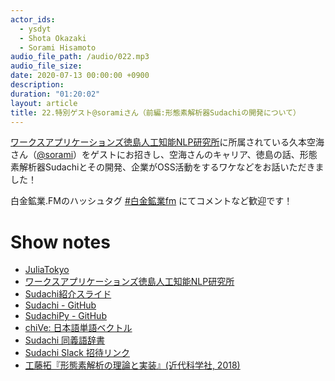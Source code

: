 ```yaml
---
actor_ids:
  - ysdyt
  - Shota Okazaki
  - Sorami Hisamoto
audio_file_path: /audio/022.mp3
audio_file_size: 
date: 2020-07-13 00:00:00 +0900
description: 
duration: "01:20:02"
layout: article
title: 22.特別ゲスト@soramiさん（前編:形態素解析器Sudachiの開発について）
---
```

[ワークスアプリケーションズ徳島人工知能NLP研究所](https://www.worksap.co.jp/about/csr/nlp/)に所属されている久本空海さん（[@sorami](https://twitter.com/sorami)）をゲストにお招きし、空海さんのキャリア、徳島の話、形態素解析器Sudachiとその開発、企業がOSS活動をするワケなどをお話いただきました！

白金鉱業.FMのハッシュタグ [#白金鉱業fm](https://twitter.com/search?q=%23%E7%99%BD%E9%87%91%E9%89%B1%E6%A5%ADfm&src=typed_query) にてコメントなど歓迎です！

# Show notes

- [JuliaTokyo](http://julia.tokyo/)
- [ワークスアプリケーションズ徳島人工知能NLP研究所](https://www.worksap.co.jp/about/csr/nlp/)
- [Sudachi紹介スライド](https://speakerdeck.com/sorami/sudachi-elasticsearch)
- [Sudachi - GitHub](https://github.com/WorksApplications/Sudachi)
- [SudachiPy - GitHub](https://github.com/WorksApplications/SudachiPy)
- [chiVe: 日本語単語ベクトル](https://github.com/WorksApplications/chiVe)
- [Sudachi 同義語辞書](https://github.com/WorksApplications/SudachiDict/blob/develop/docs/synonyms.md)
- [Sudachi Slack 招待リンク](https://join.slack.com/t/sudachi-dev/shared_invite/enQtMzg2NTI2NjYxNTUyLTMyYmNkZWQ0Y2E5NmQxMTI3ZGM3NDU0NzU4NGE1Y2UwYTVmNTViYjJmNDI0MWZiYTg4ODNmMzgxYTQ3ZmI2OWU)
- [工藤拓『形態素解析の理論と実装』(近代科学社, 2018)](https://www.kindaikagaku.co.jp/information/kd0577.htm)